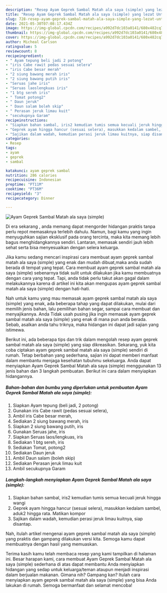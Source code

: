 ```yaml
---
description: "Resep Ayam Geprek Sambal Matah ala saya (simple) yang lezat Untuk Jualan"
title: "Resep Ayam Geprek Sambal Matah ala saya (simple) yang lezat Untuk Jualan"
slug: 728-resep-ayam-geprek-sambal-matah-ala-saya-simple-yang-lezat-untuk-jualan
date: 2021-05-30T07:08:17.434Z
image: https://img-global.cpcdn.com/recipes/a992d7dc103a0141/680x482cq70/ayam-geprek-sambal-matah-ala-saya-simple-foto-resep-utama.jpg
thumbnail: https://img-global.cpcdn.com/recipes/a992d7dc103a0141/680x482cq70/ayam-geprek-sambal-matah-ala-saya-simple-foto-resep-utama.jpg
cover: https://img-global.cpcdn.com/recipes/a992d7dc103a0141/680x482cq70/ayam-geprek-sambal-matah-ala-saya-simple-foto-resep-utama.jpg
author: Micheal Carlson
ratingvalue: 5
reviewcount: 8
recipeingredient:
- " Ayam tepung beli jadi 2 potong"
- "iris Cabe rawit pedas sesuai selera"
- "iris Cabe besar merah"
- "2 siung bawang merah iris"
- "2 siung bawang putih iris"
- "Seruas jahe iris"
- "Seruas laoslengkuas iris"
- "1 btg sereh iris"
- " Tomat potong2"
- " Daun jeruk"
- " Daun salam boleh skip"
- " Perasan jeruk limau kuit"
- "secukupnya Garam"
recipeinstructions:
- "Siapkan bahan sambal, iris2 kemudian tumis semua kecuali jeruk hingga wangi"
- "Geprek ayam hingga hancur (sesuai selera), masukkan kedalam sambel, aduk2 hingga rata. Matikan kompor"
- "Sajikan dalam wadah, kemudian perasi jeruk limau kuitnya, siap disantap."
categories:
- Resep
tags:
- ayam
- geprek
- sambal

katakunci: ayam geprek sambal 
nutrition: 286 calories
recipecuisine: Indonesian
preptime: "PT11M"
cooktime: "PT36M"
recipeyield: "3"
recipecategory: Dinner

---
```



![Ayam Geprek Sambal Matah ala saya (simple)](https://img-global.cpcdn.com/recipes/a992d7dc103a0141/680x482cq70/ayam-geprek-sambal-matah-ala-saya-simple-foto-resep-utama.jpg)

Di era  sekarang , anda memang dapat mengorder hidangan praktis tanpa perlu repot memasaknya terlebih dahulu. Namun, bagi kamu yang ingin menyuguhkan sajian eksklusif pada orang tercinta, maka kita memang lebih bagus menghidangkannya sendiri. Lantaran, memasak sendiri jauh lebih sehat serta bisa menyesuaikan dengan selera keluarga.

Jika kamu sedang mencari inspirasi cara membuat ayam geprek sambal matah ala saya (simple) yang enak dan mudah dibuat,maka anda sudah berada di tempat yang tepat. Cara membuat ayam geprek sambal matah ala saya (simple)  sebenarnya tidak sulit untuk dilakukan jika kamu membuatnya dengan cara yang tepat. Tapi, anda tidak perlu takut akan gagal dalam melakukannya 
karena di artikel ini kita akan mengupas ayam geprek sambal matah ala saya (simple) dengan hati-hati.  



Nah untuk kamu yang mau memasak ayam geprek sambal matah ala saya (simple) yang enak, ada beberapa tahap yang dapat dilakukan, mulai dari memilih jenis bahan, lalu pemilihan bahan segar, sampai cara membuat dan menyajikannya. Anda Tidak usah pusing jika ingin memasak ayam geprek sambal matah ala saya (simple) yang enak di mana pun anda berada. Sebab, asalkan anda  tahu triknya, maka hidangan ini dapat jadi sajian yang istimewa.

Berikut ini, ada beberapa tips dan trik dalam mengolah resep ayam geprek sambal matah ala saya (simple) yang siap dikreasikan. Sekarang, yuk kita coba ciptakan ayam geprek sambal matah ala saya (simple) sendiri di rumah. Tetap berbahan yang sederhana, sajian ini dapat memberi manfaat dalam membantu menjaga kesehatan tubuhmu sekeluarga. Anda dapat menyiapkan Ayam Geprek Sambal Matah ala saya (simple) menggunakan 13 jenis bahan dan 3 langkah pembuatan. Berikut ini cara dalam menyiapkan hidangannya.

<!--inarticleads1-->

##### Bahan-bahan dan bumbu yang diperlukan untuk pembuatan Ayam Geprek Sambal Matah ala saya (simple):

1. Siapkan  Ayam tepung (beli jadi, 2 potong)
1. Gunakan iris Cabe rawit (pedas sesuai selera),
1. Ambil iris Cabe besar merah,
1. Sediakan 2 siung bawang merah, iris
1. Siapkan 2 siung bawang putih, iris
1. Gunakan Seruas jahe, iris
1. Siapkan Seruas laos/lengkuas, iris
1. Sediakan 1 btg sereh, iris
1. Sediakan  Tomat, potong2
1. Sediakan  Daun jeruk
1. Ambil  Daun salam (boleh skip)
1. Sediakan  Perasan jeruk limau kuit
1. Ambil secukupnya Garam




<!--inarticleads2-->

##### Langkah-langkah menyiapkan Ayam Geprek Sambal Matah ala saya (simple):

1. Siapkan bahan sambal, iris2 kemudian tumis semua kecuali jeruk hingga wangi
1. Geprek ayam hingga hancur (sesuai selera), masukkan kedalam sambel, aduk2 hingga rata. Matikan kompor
1. Sajikan dalam wadah, kemudian perasi jeruk limau kuitnya, siap disantap.




Nah, itulah artikel mengenai  ayam geprek sambal matah ala saya (simple)  yang praktis dan gampang dilakukan versi kita. Semoga kamu dapat membuatnya dengan hasil yang memuaskan. 

Terima kasih kamu telah membaca resep yang kami tampilkan di halaman ini. Besar harapan kami, cara membuat  Ayam Geprek Sambal Matah ala saya (simple) sederhana di atas dapat membantu Anda menyiapkan hidangan yang sedap untuk keluarga/teman ataupun menjadi inspirasi dalam berjualan makanan. Gimana nih? Gampang kan? Itulah cara menyiapkan ayam geprek sambal matah ala saya (simple) yang bisa Anda lakukan di rumah. Semoga bermanfaat dan selamat mencoba!

